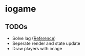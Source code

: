 # iogame

## TODOs
* Solve lag ([Reference](https://hackernoon.com/how-to-build-a-multiplayer-browser-game-part-2-2edd112aabdf))
* Seperate render and state update
* Draw players with image
